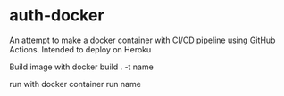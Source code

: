 # auth-docker
An attempt to make a docker container with CI/CD pipeline using GitHub Actions. Intended to deploy on Heroku

Build image with
docker build . -t name

run with
docker container run name
